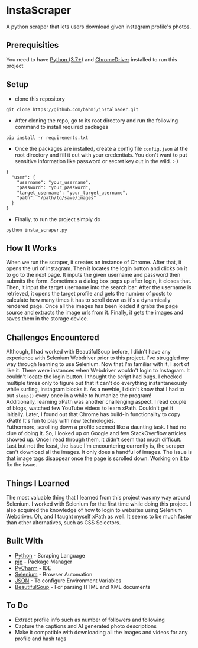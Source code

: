 # InstaScraper
A python scraper that lets users download given instagram profile's photos. 

## Prerequisities
You need to have [Python (3.7+)](https://www.python.org/downloads/) and [ChromeDriver](https://chromedriver.chromium.org/) 
installed to run this project

## Setup
- clone this repository
```
git clone https://github.com/bahmi/instaloader.git
```
-  After cloning the repo, go to its root directory and run the following command to install required packages
```
pip install -r requirements.txt
```
- Once the packages are installed, create a config file `config.json` at the root directory and fill it out with your 
credentials. You don't want to put sensitive information like password or secret key out in the wild. :-)
```
{
  "user": {
    "username": "your_username",
    "password": "your_password",
    "target_username": "your_target_username",
    "path": "/path/to/save/images"
  }
}
```
- Finally, to run the project simply do 
```
python insta_scraper.py
```

## How It Works
When we run the scraper, it creates an instance of Chrome. After that, it opens the url of instagram. Then it locates 
the login button and clicks on it to go to the next page. It inputs the given username and password then submits the form.
Sometimes a dialog box pops up after login, it closes that. Then, it input the target username into the search bar. 
After the username is retrieved, it opens the target profile and gets the number of posts to calculate how many times it 
has to scroll down as it's a dynamically rendered page. Once all the images has been loaded it grabs the page source and extracts
the image urls from it. Finally, it gets the images and saves them in the storage device.  

## Challenges Encountered
Although, I had worked with BeautifulSoup before, I didn't have any experience with Selenium Webdriver prior to this project. 
I've struggled my way through learning to use Selenium. Now that I'm familiar with it, I sort of like it. 
There were instances when Webdriver wouldn't login to Instagram. It couldn't locate the login button. I thought 
the script had bugs. I checked multiple times only to figure out that it can't do everything instantaneously while 
surfing, instagram blocks it. As a newbie, I didn't know that I had to put `sleep()` every once in a while to humanize the program!  
Additionally, learning xPath was another challenging aspect. I read couple of blogs, watched few YouTube videos to learn xPath. 
Couldn't get it initially. Later, I found out that Chrome has build-in functionality to copy xPath! It's fun to play with new technologies.  
Futhermore, scrolling down a profile seemed like a daunting task. I had no clue of doing it. So, I looked up on Google and 
few StackOverflow articles showed up. Once I read through them, it didn't seem that much difficult.  
Last but not the least, the issue I'm encountering currently is, the scraper can't download all the images. It only does
a handful of images. The issue is that image tags disappear once the page is scrolled down. Working on it to fix the issue. 

## Things I Learned
The most valuable thing that I learned from this project was my way around Selenium. I worked with Selenium for the 
first time while doing this project. I also acquired the knowledge of how to login to websites using Selenium Webdriver. 
Oh, and I taught myself xPath as well. It seems to be much faster than other alternatives, such as CSS Selectors. 

## Built With
- [Python](https://www.python.org/) - Scraping Language
- [pip](https://pypi.org/project/pip/) - Package Manager
- [PyCharm](https://www.jetbrains.com/pycharm/) - IDE
- [Selenium](https://www.seleniumhq.org/) - Browser Automation
- [JSON](https://www.json.org/) - To configure Environment Variables
- [BeautifulSoup](https://pypi.org/project/beautifulsoup4/) - For parsing HTML and XML documents

## To Do
- Extract profile info such as number of followers and following
- Capture the captions and AI generated photo descriptions
- Make it compatible with downloading all the images and videos for any profile and hash tags